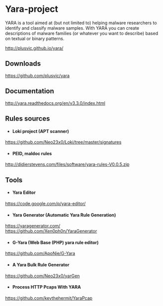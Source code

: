# Yara-project
YARA is a tool aimed at (but not limited to) helping malware researchers to identify and classify malware samples. With YARA you can create descriptions of malware families (or whatever you want to describe) based on textual or binary patterns.

http://plusvic.github.io/yara/

## Downloads
https://github.com/plusvic/yara

## Documentation
http://yara.readthedocs.org/en/v3.3.0/index.html

## Rules sources
- #### Loki project (APT scanner)
https://github.com/Neo23x0/Loki/tree/master/signatures

- #### PEID, maldoc rules
http://didierstevens.com/files/software/yara-rules-V0.0.5.zip

## Tools
- #### Yara Editor 
https://code.google.com/p/yara-editor/

- #### Yara Generator (Automatic Yara Rule Generation)
https://yaragenerator.com/ <br /> https://github.com/Xen0ph0n/YaraGenerator

- #### G-Yara (Web Base (PHP) yara rule editor)
https://github.com/ApoNie/G-Yara

- #### A Yara Bulk Rule Generator
https://github.com/Neo23x0/yarGen

- #### Process HTTP Pcaps With YARA
https://github.com/kevthehermit/YaraPcap
